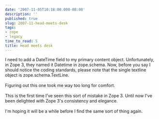 ```yaml
---
date: '2007-11-05T10:18:00.000-08:00'
description: ''
published: true
slug: 2007-11-head-meets-desk
tags:
- zope
- legacy
time_to_read: 5
title: Head meets desk
---
```


I need to add a DateTime field to my primary content object.   Unfortunately, in Zope 3, they named it Datetime in zope.schema.  Now, before you say I should notice the coding standards, please note that the single textline object is zope.schema.TextLine.<br /><br />Figuring out this one took me way too long for comfort.<br /><br />This is the first time I've seen this sort of mistake in Zope 3.  Until now I've been delighted with Zope 3's consistency and elegance. <br /><br />I'm hoping it will be a while before I find the same sort of thing again.